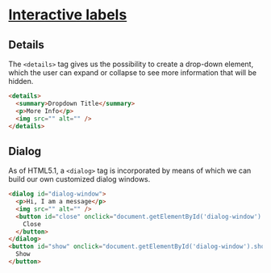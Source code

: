 # [Interactive labels](/code/interactive.html)

## Details

The `<details>` tag gives us the possibility to create a drop-down element, which the user can expand or collapse to see more information that will be hidden.

```HTML
<details>
  <summary>Dropdown Title</summary>
  <p>More Info</p>
  <img src="" alt="" />
</details>
```

## Dialog

As of HTML5.1, a `<dialog>` tag is incorporated by means of which we can build our own customized dialog windows.

```HTML
<dialog id="dialog-window">
  <p>Hi, I am a message</p>
  <img src="" alt="" />
  <button id="close" onclick="document.getElementById('dialog-window').close()">
    Close
  </button>
</dialog>
<button id="show" onclick="document.getElementById('dialog-window').show()">
  Show
</button>
```
